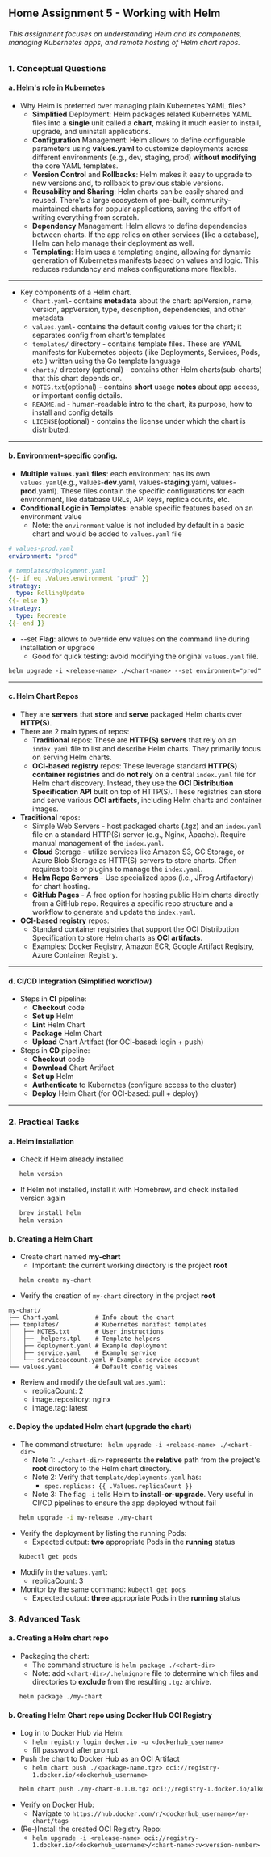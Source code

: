 ## Home Assignment 5 - Working with Helm
###### This assignment focuses on understanding Helm and its components, managing Kubernetes apps, and remote hosting of Helm chart repos.

### 1. Conceptual Questions

#### a. Helm's role in Kubernetes

- Why Helm is preferred over managing plain Kubernetes YAML files?
  - **Simplified** Deployment: Helm packages related Kubernetes YAML files into a **single** unit called a **chart**, making it much easier to install, upgrade, and uninstall applications.
  - **Configuration** Management: Helm allows to define configurable parameters using **values.yaml** to customize deployments across different environments (e.g., dev, staging, prod) **without modifying** the core YAML templates.
  - **Version Control** and **Rollbacks**: Helm makes it easy to upgrade to new versions and, to rollback to previous stable versions. 
  - **Reusability and Sharing**: Helm charts can be easily shared and reused. There's a large ecosystem of pre-built, community-maintained charts for popular applications, saving the effort of writing everything from scratch.  
  - **Dependency** Management: Helm allows to define dependencies between charts. If the app relies on other services (like a database), Helm can help manage their deployment as well.
  - **Templating**: Helm uses a templating engine, allowing for dynamic generation of Kubernetes manifests based on values and logic. This reduces redundancy and makes configurations more flexible.
---
- Key components of a Helm chart.
  - `Chart.yaml`- contains **metadata** about the chart: apiVersion, name, version, appVersion, type, description, dependencies, and other metadata
  - `values.yaml`- contains the default config values for the chart; it separates config from chart's templates
  - `templates/` directory - contains template files. These are YAML manifests for Kubernetes objects (like Deployments, Services, Pods, etc.) written using the Go template language
  - `charts/` directory (optional) - contains other Helm charts(sub-charts) that this chart depends on.
  - `NOTES.txt`(optional) - contains **short** usage **notes** about app access, or important config details.
  - `README.md` - human-readable intro to the chart, its purpose, how to install and config details
  - `LICENSE`(optional) - contains the license under which the chart is distributed.
---
#### b. Environment-specific config.
- **Multiple `values.yaml` files**: each environment has its own `values.yaml`(e.g., values-**dev**.yaml, values-**staging**.yaml, values-**prod**.yaml).
These files contain the specific configurations for each environment, like database URLs, API keys, replica counts, etc.
- **Conditional Logic in Templates**: enable specific features based on an environment value
  - Note: the `environment` value is not included by default 
    in a basic chart and would be added to `values.yaml` file
```yaml
# values-prod.yaml
environment: "prod"
```
```yaml
# templates/deployment.yaml
{{- if eq .Values.environment "prod" }}
strategy:
  type: RollingUpdate
{{- else }}
strategy:
  type: Recreate
{{- end }}
```
- --set **Flag**: allows to override env values on the command line during installation or upgrade
  - Good for quick testing: avoid modifying the original `values.yaml` file.
```
helm upgrade -i <release-name> ./<chart-name> --set environment="prod"
```
---
#### c. Helm Chart Repos
- They are **servers** that **store** and **serve** packaged Helm charts over **HTTP(S)**.
- There are 2 main types of repos:
  - **Traditional** repos: These are **HTTP(S) servers** that rely on an `index.yaml` file to list and describe Helm charts. They primarily focus on serving Helm charts.
  - **OCI-based registry** repos: These leverage standard **HTTP(S) container registries** and do **not rely** on a central `index.yaml` file for Helm chart discovery. Instead, they use the **OCI Distribution Specification API** built on top of HTTP(S). These registries can store and serve various **OCI artifacts**, including Helm charts and container images.
- **Traditional** repos:
  - Simple Web Servers - host packaged charts (.tgz) and an `index.yaml` file on a standard HTTP(S) server (e.g., Nginx, Apache). Require manual management of the `index.yaml`.
  - **Cloud** Storage - utilize services like Amazon S3, GC Storage, or Azure Blob Storage as HTTP(S) servers to store charts. Often requires tools or plugins to manage the `index.yaml`.
  -  **Helm Repo Servers** - Use specialized apps (i.e., JFrog Artifactory) for chart hosting.
  - **GitHub Pages** - A free option for hosting public Helm charts directly from a GitHub repo. Requires a specific repo structure and a workflow to generate and update the `index.yaml`.
- **OCI-based registry** repos:
  - Standard container registries that support the OCI Distribution Specification to store Helm charts as **OCI artifacts**.
  - Examples: Docker Registry, Amazon ECR, Google Artifact Registry, Azure Container Registry.

---
#### d. CI/CD Integration (Simplified workflow)
- Steps in **CI** pipeline:
  - **Checkout** code
  - **Set up** Helm
  - **Lint** Helm Chart
  - **Package** Helm Chart
  - **Upload** Chart Artifact (for OCI-based: login + push)
- Steps in **CD** pipeline:
  - **Checkout** code
  - **Download** Chart Artifact
  - **Set up** Helm
  - **Authenticate** to Kubernetes (configure access to the cluster)
  - **Deploy** Helm Chart (for OCI-based: pull + deploy)
---
### 2. Practical Tasks

#### a. Helm installation
- Check if Helm already installed
```bash
   helm version
```
- If Helm not installed, install it with Homebrew, and check installed version again
```bash
   brew install helm
   helm version
```
#### b. Creating a Helm Chart
- Create chart named **my-chart**
  - Important: the current working directory is the project **root**
```bash
   helm create my-chart
```
- Verify the creation of `my-chart` directory in the project **root**
```tree
my-chart/
├── Chart.yaml          # Info about the chart
├── templates/          # Kubernetes manifest templates
│   ├── NOTES.txt       # User instructions
│   ├── _helpers.tpl    # Template helpers
│   ├── deployment.yaml # Example deployment
│   ├── service.yaml    # Example service
│   └── serviceaccount.yaml # Example service account
└── values.yaml         # Default config values
```
- Review and modify the default `values.yaml`:
  - replicaCount: 2
  - image.repository: nginx
  - image.tag: latest

#### c. Deploy the updated Helm chart (upgrade the chart)
- The command structure: ` helm upgrade -i <release-name> ./<chart-dir>`
  -  Note 1: `./<chart-dir>` represents the **relative** path from the project's **root** directory to the Helm chart directory.
  -  Note 2: Verify that `template/deployments.yaml` has: 
     - `spec.replicas: {{ .Values.replicaCount }}`
  -  Note 3: The flag `-i` tells Helm to **install-or-upgrade**. Very useful in CI/CD pipelines to ensure the app deployed without fail
```bash
   helm upgrade -i my-release ./my-chart
```
- Verify the deployment by listing the running Pods:
  - Expected output: **two** appropriate Pods in the **running** status
```bash
   kubectl get pods
```
- Modify in the `values.yaml`:
  - replicaCount: 3
- Monitor by the same command: `kubectl get pods`
  - Expected output: **three** appropriate Pods in the **running** status
  
### 3. Advanced Task
#### a. Creating a Helm chart repo
- Packaging the chart: 
  - The command structure is `helm package ./<chart-dir>`
  - Note: add `<chart-dir>/.helmignore` file to determine which files and directories to **exclude** from the resulting `.tgz` archive.
```bash
   helm package ./my-chart
```

#### b. Creating Helm Chart repo using Docker Hub OCI Registry
- Log in to Docker Hub via Helm: 
  - `helm registry login docker.io -u <dockerhub_username>` 
  - fill password after prompt
- Push the chart to Docker Hub as an OCI Artifact
  - `helm chart push ./<package-name.tgz> oci://registry-1.docker.io/<dockerhub_username>`
```bash
   helm chart push ./my-chart-0.1.0.tgz oci://registry-1.docker.io/alkon100
```
- Verify on Docker Hub:
  - Navigate to `https://hub.docker.com/r/<dockerhub_username>/my-chart/tags`
- (Re-)Install the created OCI Registry Repo:
  - `helm upgrade -i <release-name> oci://registry-1.docker.io/<dockerhub_username>/<chart-name>:v<version-number>`  

 
 


